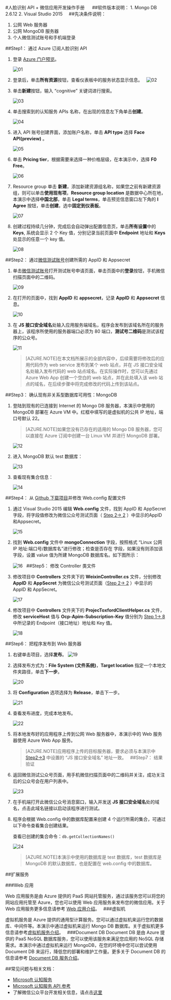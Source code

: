 <properties
	pageTitle="人脸识别API+微信应用开发操作手册"
    description=""
    services=""
    documentationCenter=""
    authors=""
    manager=""
    editor=""
    tags=""/>

<tags ms.service="multiple" ms.date="" wacn.date="09/09/2016" wacn.lang="cn"/>
#人脸识别 API + 微信应用开发操作手册
 
  
##软件版本说明：
1. Mongo DB 2.6.12
2. Visual Studio 2015
 
 
##先决条件说明：

1. 公网 Web 服务器
2. 公网 MongoDB 服务器
3. 个人微信测试账号和手机端登录

##Step1： 通过 Azure 订阅人脸识别 API

1. 登录 [Azure 门户预览](https://portal.azure.cn/)。

	![01](./media/azure-cognitive-services-face-api-wechat-app/01.png)
	
2. 登录后，单击**所有资源**按钮，查看仪表板中的服务状态显示信息。
	 
	![02](./media/azure-cognitive-services-face-api-wechat-app/02.png)
	
3. 单击**新建**按钮，输入 “cognitive” 关键词进行搜索。

	![03](./media/azure-cognitive-services-face-api-wechat-app/03.png)
	
4. 单击搜索到的认知服务 APIs 名称，在出现的信息左下角单击**创建**。

	![04](./media/azure-cognitive-services-face-api-wechat-app/04.png)
	
5. 进入 API 账号创建界面，添加账户名称，单击 **API type** 选择 **Face API(preview)** 。

	![05](./media/azure-cognitive-services-face-api-wechat-app/05.png)
	
6. 单击 **Pricing tier**，根据需要来选择一种价格层级，在本演示中，选择 **F0 Free**。

	![06](./media/azure-cognitive-services-face-api-wechat-app/06.png)
	
7. Resource group 单击 **新建**，添加新建资源组名称，如果您之前有新建资源组，则可以单击**使用现有项**，**Resource group location** 是数据中心所在地，本演示中选择**中国北部**，单击 **Legal terms**，单击预览信息窗口左下角的 **I Agree** 按钮，单击**创建**，选中**固定到仪表板**。

	![07](./media/azure-cognitive-services-face-api-wechat-app/07.png)
	
8. <a name="step1-8"></a>创建过程持续几分钟，完成后会自动弹出配置信息页，单击**所有设置**中的 **Keys**, 系统会显示 2 个 Key 值，分别记录当前页面中  **Endpoint** 地址和 **Keys** 处显示的任意一个 key 值。

	![08](./media/azure-cognitive-services-face-api-wechat-app/08.png)
	
##Step2： 通过[微信测试账号](http://mp.weixin.qq.com/debug/cgi-bin/sandboxinfo?action=showinfo&t=sandbox/index)创建所需的 AppID 和 Appsecret

1. 单击[微信测试账号](http://mp.weixin.qq.com/debug/cgi-bin/sandboxinfo?action=showinfo&t=sandbox/index)打开测试账号申请页面，单击页面中的**登录**按钮，手机微信扫描页面中的二维码。

	![09](./media/azure-cognitive-services-face-api-wechat-app/09.png)
	
2. <a name="step2-2"></a>在打开的页面中，找到 **AppID** 和 **appsecret**，记录 **AppID** 和 **Appsecret** 信息。

	![10](./media/azure-cognitive-services-face-api-wechat-app/10.png)
	 
3. <a name="step2-3"></a>在 **JS 接口安全域名**处输入应用服务端域名，程序会发布到该域名所在的服务器上，该程序所使用的服务器端口必须为 80 端口，**测试号二维码**是测试该程序的公众号。

	![11](./media/azure-cognitive-services-face-api-wechat-app/11.png)
	
	>[AZURE.NOTE]在本文档所展示的全部内容中，后续需要将修改后的应用代码作为 web service 发布到某个 web 站点，并在 JS 接口安全域名处输入发布代码的 web 站点域名。在实际操作时，您可以先通过 Azure Web App 创建一个空白的 web 站点，并在此处填入该 web 站点的域名，在后续步骤中将完成修改的代码上传到该站点。
	
##Step3： 确认现有非关系型数据库可用性：MongoDB

1. 登陆到现有的已连接到 Internet 的 Mongo DB 服务器，本演示中使用的 MongoDB 部署在 Azure VM 中。红框中填写的是虚拟机的公共 IP 地址，端口号默认 22。

	>[AZURE.NOTE]如果您没有已存在的适用的 Mongo DB 服务器，您可以直接在 Azure 订阅中创建一台 Linux VM 并进行 MongoDB 部署。

	![12](./media/azure-cognitive-services-face-api-wechat-app/12.png)
	
2. 进入 MongoDB 默认 test 数据库：

	![13](./media/azure-cognitive-services-face-api-wechat-app/13.png)
	
3. 查看现有集合信息：

	![14](./media/azure-cognitive-services-face-api-wechat-app/14.png)
	

##Step4： 从 [Github 下载项目](https://github.com/WaitSun/Cognitive)并修改 Web.config 配置文件

1. 通过 Visual Studio 2015 编辑 **Web.config** 文件，找到 AppID 和 AppSecret 字段，将字段值修改为微信公众号测试页面（ [Step 2-> 2](#step2-2) ）中显示的AppID和Appsecret。

	![15](./media/azure-cognitive-services-face-api-wechat-app/15.png)
	
2. 找到 **Web.config** 文件中 **mongoConnection** 字段，按照格式 “Linux 公网 IP 地址:端口号/数据库名”进行修改；检查是否存在 **<add key=”mongoDb”>** 字段，如果没有则添加该字段，设置 value 值为所建 MongoDB 数据库名。如下图所示：

	![16](./media/azure-cognitive-services-face-api-wechat-app/16.png)
	 
##Step5： 修改 Controller 类文件

1. 修改项目中 **Controllers** 文件夹下的 **WeixinController.cs** 文件，分别修改 **AppID** 和 **AppSecret** 为微信公众号测试页面（[Step 2-> 2](#step2-2) ）中显示的 AppID 和 AppSecret。

	![17](./media/azure-cognitive-services-face-api-wechat-app/17.png)
    
	
2. 修改项目中 **Controllers** 文件夹下的 **ProjecToxfordClientHelper.cs** 文件，修改 **serviceHost** 值与 **Ocp-Apim-Subscription-Key** 值分别为  [Step 1-> 8](#step1-8) 中所记录的 Endpoint（接口地址）地址和 Key 值。

	![18](./media/azure-cognitive-services-face-api-wechat-app/18.png)
	
##Step6： 把程序发布到 Web 服务器

1. 右键单击项目，选择**发布**。
	![19](./media/azure-cognitive-services-face-api-wechat-app/19.png)
	
2. 选择发布方式为：**File System (文件系统)**，**Target location** 指定一个本地文件夹路径，单击**下一步**。

	![20](./media/azure-cognitive-services-face-api-wechat-app/20.png)
	
3. 将 **Configuration** 选项选择为 **Release**，单击下一步。

	![21](./media/azure-cognitive-services-face-api-wechat-app/21.png)
	
4. 查看发布进度，完成本地发布。

	![22](./media/azure-cognitive-services-face-api-wechat-app/22.png)
	 
5. 将本地发布好的应用程序上传到公网 Web 服务器中，本演示中的 Web 服务器使用 Azure Web App 服务。

	>[AZURE.NOTE]应用程序上传的目标服务器，要求必须与本演示中 [Step2->3](#step2-3) 中设置的 “JS 接口安全域名” 地址一致。
	 
##Step7： 结果验证

1. 返回微信测试公众号页面，用手机微信扫描页面中的二维码并关注，成功关注后的公众号会在用户列表中。

	![23](./media/azure-cognitive-services-face-api-wechat-app/23.png)
	
2. 在手机端打开此微信公众号消息窗口，输入并发送 **JS 接口安全域名**处的域名，点击此域名链接以启动该程序进行测试。

3. 程序会根据 Web.config 中的数据库配置来创建 4 个运行所需的集合，可通过以下命令查看集合创建结果。
	
	查看已创建的集合命令：`db.getCollectionNames()`
	
	![24](./media/azure-cognitive-services-face-api-wechat-app/24.png)	

	>[AZURE.NOTE]本演示中使用的数据库是 test 数据库，test 数据库是 MongoDB 的默认数据库，也是配置在 web.config 中的数据库。

##扩展服务

###Web 应用
	
Web 应用服务是由 Azure 提供的 PaaS 网站托管服务，通过该服务您可以将您的网站应用托管至 Azure，您也可以使用 Web 应用服务来发布您的微信应用。关于 Web 应用服务更多信息请参考 [Web 应用介绍](/home/features/web-site/)。
 
###虚拟机

虚拟机服务是 Azure 提供的通用型计算服务。您可以通过虚拟机来运行您的数据库、中间件等。本演示中通过虚拟机来运行 Mongo DB 数据库。关于虚拟机更多信息请参考[虚拟机服务介绍](/home/features/virtual-machines/)。
 
###Document DB
Document DB 是由 Azure 提供的 PaaS NoSQL 数据库服务，您可以使用该服务来满足您应用的 NoSQL 存储需求。本演示中通过虚拟机来运行 MongoDB，在您的环境中您可以尝试使用 Document DB 来运行，降低您的部署和维护工作量。更多关于 Document DB 的信息请参考 [Document DB 服务介绍](/home/features/documentdb/)。

##常见问题与相关文档：

- [Microsoft 认知服务](https://www.azure.cn/cognitive-services/zh-cn/face-api)
- [Microsoft 认知服务 API 参考](https://dev.cognitive.azure.cn/docs/services/563879b61984550e40cbbe8d/)
- 了解微信公众平台开发相关信息，请点击[这里](https://mp.weixin.qq.com/wiki/home/index.html)

 
 
